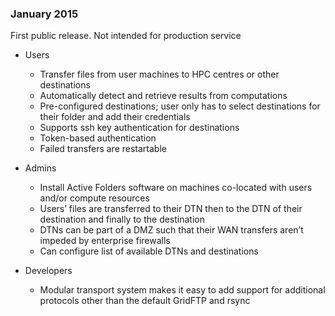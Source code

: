 ### January 2015
First public release.  Not intended for production service

* Users
  * Transfer files from user machines to HPC centres or other destinations
  * Automatically detect and retrieve results from computations
  * Pre-configured destinations; user only has to select destinations for their folder and add their credentials
  * Supports ssh key authentication for destinations
  * Token-based authentication
  * Failed transfers are restartable

* Admins
  * Install Active Folders software on machines co-located with users and/or compute resources
  * Users’ files are transferred to their DTN then to the DTN of their destination and finally to the destination
  * DTNs can be part of a DMZ such that their WAN transfers aren’t impeded by enterprise firewalls
  * Can configure list of available DTNs and destinations

* Developers
  * Modular transport system makes it easy to add support for additional protocols other than the default GridFTP and rsync
